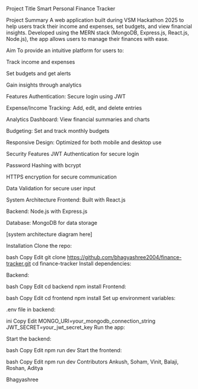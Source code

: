 Project Title
Smart Personal Finance Tracker

Project Summary
A web application built during VSM Hackathon 2025 to help users track their income and expenses, set budgets, and view financial insights. Developed using the MERN stack (MongoDB, Express.js, React.js, Node.js), the app allows users to manage their finances with ease.

Aim
To provide an intuitive platform for users to:

Track income and expenses

Set budgets and get alerts

Gain insights through analytics

Features
Authentication: Secure login using JWT

Expense/Income Tracking: Add, edit, and delete entries

Analytics Dashboard: View financial summaries and charts

Budgeting: Set and track monthly budgets

Responsive Design: Optimized for both mobile and desktop use

Security Features
JWT Authentication for secure login

Password Hashing with bcrypt

HTTPS encryption for secure communication

Data Validation for secure user input

System Architecture
Frontend: Built with React.js

Backend: Node.js with Express.js

Database: MongoDB for data storage

[system architecture diagram here]

Installation
Clone the repo:

bash
Copy
Edit
git clone https://github.com/bhagyashree2004/finance-tracker.git
cd finance-tracker
Install dependencies:

Backend:

bash
Copy
Edit
cd backend
npm install
Frontend:

bash
Copy
Edit
cd frontend
npm install
Set up environment variables:

.env file in backend:

ini
Copy
Edit
MONGO_URI=your_mongodb_connection_string
JWT_SECRET=your_jwt_secret_key
Run the app:

Start the backend:

bash
Copy
Edit
npm run dev
Start the frontend:

bash
Copy
Edit
npm run dev
Contributors
Ankush, Soham, Vinit, Balaji, Roshan, Aditya

Bhagyashree
